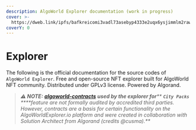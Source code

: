 ```yaml
---
description: AlgoWorld Explorer documentation (work in progress)
cover: >-
  https://dweb.link/ipfs/bafkreicomi3vadl73asebyp4333e2uqx6ysjimmlm2rawss4nuqw6swyi4
coverY: 0
---
```


# Explorer

The following is the official documentation for the source codes of `AlgoWorld Explorer`. Free and open-source NFT explorer built for AlgoWorld NFT community. Distributed under GPLv3 license. Powered by Algorand.

> _**⚠️ NOTE:**_ [_**algoworld-contracts**_](https://github.com/AlgoWorldNFT/algoworld-contracts) _**used by the explorer for**** ****`City Packs`**** ****feature are not formally audited by accredited third parties. However, contracts are a basis for certain functionality on the AlgoWorldExplorer.io platform and were created in collaboration with Solution Architect from Algorand (credits @cusma).**_
